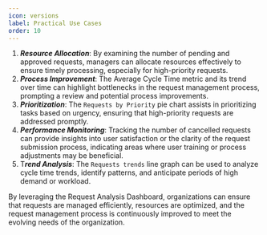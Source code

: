 ```yaml
---
icon: versions
label: Practical Use Cases
order: 10
---
```


1. ***Resource Allocation***: By examining the number of pending and approved requests, managers can allocate resources effectively to ensure timely processing, especially for high-priority requests.
2. ***Process Improvement***: The Average Cycle Time metric and its trend over time can highlight bottlenecks in the request management process, prompting a review and potential process improvements.
3. ***Prioritization***: The `Requests by Priority` pie chart assists in prioritizing tasks based on urgency, ensuring that high-priority requests are addressed promptly.
4. ***Performance Monitoring***: Tracking the number of cancelled requests can provide insights into user satisfaction or the clarity of the request submission process, indicating areas where user training or process adjustments may be beneficial.
5. T***rend Analysis***: The `Requests trends` line graph can be used to analyze cycle time trends, identify patterns, and anticipate periods of high demand or workload.

By leveraging the Request Analysis Dashboard, organizations can ensure that requests are managed efficiently, resources are optimized, and the request management process is continuously improved to meet the evolving needs of the organization.